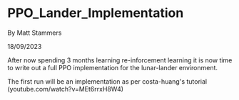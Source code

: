 # PPO_Lander_Implementation

By Matt Stammers

18/09/2023

After now spending 3 months learning re-inforcement learning it is now time to write out a full PPO implementation for the lunar-lander environment. 

The first run will be an implementation as per costa-huang's tutorial (youtube.com/watch?v=MEt6rrxH8W4)